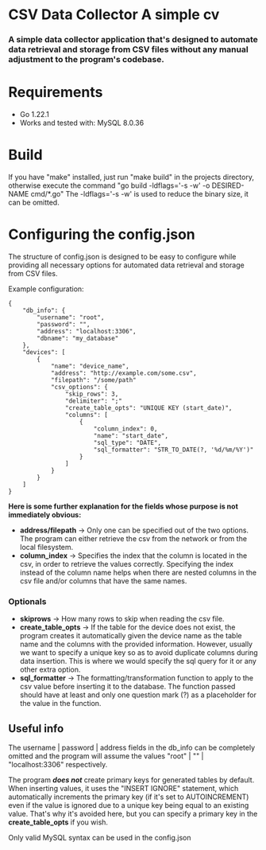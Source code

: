 # CSV Data Collector A simple cv 

### A simple data collector application that's designed to automate data retrieval and storage from CSV files without any manual adjustment to the program's codebase. 

# Requirements
- Go 1.22.1
- Works and tested with: MySQL 8.0.36

# Build
If you have "make" installed, just run "make build" in the projects directory, otherwise execute the command "go build -ldflags='-s -w' -o DESIRED-NAME cmd/*.go" 
The -ldflags='-s -w' is used to reduce the binary size, it can be omitted.

# Configuring the config.json
The structure of config.json is designed to be easy to configure while providing all necessary options for automated data retrieval and storage from CSV files.

Example configuration:

    {
        "db_info": {
            "username": "root",
            "password": "",
            "address": "localhost:3306",
            "dbname": "my_database"  
        },
        "devices": [
            {
                "name": "device_name",
                "address": "http://example.com/some.csv",
                "filepath": "/some/path"
                "csv_options": {
                    "skip_rows": 3,
                    "delimiter": ";"
                    "create_table_opts": "UNIQUE KEY (start_date)",
                    "columns": [
                        {
                            "column_index": 0,
                            "name": "start_date",
                            "sql_type": "DATE",
                            "sql_formatter": "STR_TO_DATE(?, '%d/%m/%Y')"
                        }  
                    ]
                }
            }
        ]
    }

**Here is some further explanation for the fields whose purpose is not immediately obvious:**

- **address/filepath** -> Only one can be specified out of the two options. The program can either retrieve the csv from the network or from the local filesystem.
- **column_index** -> Specifies the index that the column is located in the csv, in order to retrieve the values correctly. Specifying the index instead of the column name helps when there are nested columns in the csv file and/or columns that have the same names.

### Optionals
- **skiprows** -> How many rows to skip when reading the csv file.
- **create_table_opts** -> If the table for the device does not exist, the program creates it automatically given the device name as the table name and the columns with the provided information. However, usually we want to specify a unique key so as to avoid duplicate columns during data insertion. This is where we would specify the sql query for it or any other extra option.
- **sql_formatter** -> The formatting/transformation function to apply to the csv value before inserting it to the database. The function passed should have at least and only one question mark (?) as a placeholder for the value in the function.

## Useful info
The username | password | address fields in the db_info can be completely omitted and the program will assume the values "root" | "" | "localhost:3306" respectively.

The program ***does not*** create primary keys for generated tables by default. When inserting values, it uses the "INSERT IGNORE" statement, which automatically increments the primary key (if it's set to AUTOINCREMENT) even if the value is ignored due to a unique key being equal to an existing value. That's why it's avoided here, but you can specify a primary key in the **create_table_opts** if you wish.

Only valid MySQL syntax can be used in the config.json

